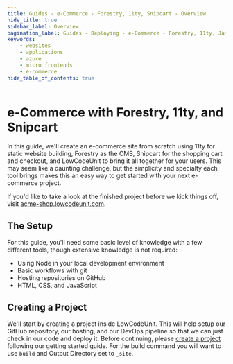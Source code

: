 ```yaml
---
title: Guides - e-Commerce - Forestry, 11ty, Snipcart - Overview
hide_title: true
sidebar_label: Overview
pagination_label: Guides - Deploying - e-Commerce - Forestry, 11ty, JamCart
keywords:
    - websites
    - applications
    - azure
    - micro frontends
    - e-commerce
hide_table_of_contents: true
---
```


# e-Commerce with Forestry, 11ty, and Snipcart

In this guide, we'll create an e-commerce site from scratch using 11ty for static website building, Forestry as the CMS, Snipcart for the shopping cart and checkout, and LowCodeUnit to bring it all together for your users.  This may seem like a daunting challenge, but the simplicity and specialty each tool brings makes this an easy way to get started with your next e-commerce project.

If you'd like to take a look at the finished project before we kick things off, visit [acme-shop.lowcodeunit.com](https://acme-shop.lowcodeunit.com).  

## The Setup

For this guide, you'll need some basic level of knowledge with a few different tools, though extensive knowledge is not required:

- Using Node in your local development environment
- Basic workflows with git
- Hosting repositories on GitHub
- HTML, CSS, and JavaScript

## Creating a Project

We'll start by creating a project inside LowCodeUnit.  This will help setup our GitHub repository, our hosting, and our DevOps pipeline so that we can just check in our code and deploy it.  Before continuing, please [create a project](../../../../getting-started/create-first-project) following our getting started guide.  For the build command you will want to use `build` and Output Directory set to `_site`.
